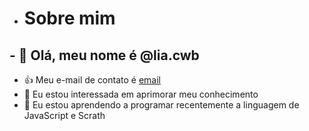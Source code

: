 - # Sobre mim


## - 👋 Olá, meu nome é **@lia.cwb**
- 👍 Meu e-mail de contato é [email](julia.cavalcante@escola.pr.gov.br)
- 👀 Eu  estou interessada em aprimorar meu conhecimento
- 🌱 Eu estou aprendendo a programar recentemente a linguagem de JavaScript e Scrath

